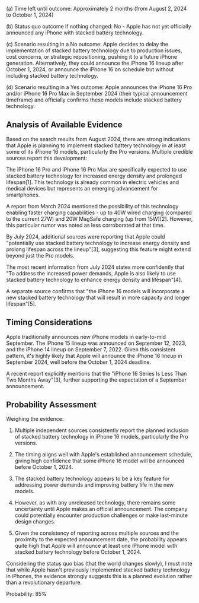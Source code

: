 (a) Time left until outcome: Approximately 2 months (from August 2, 2024 to October 1, 2024)

(b) Status quo outcome if nothing changed: No - Apple has not yet officially announced any iPhone with stacked battery technology.

(c) Scenario resulting in a No outcome: Apple decides to delay the implementation of stacked battery technology due to production issues, cost concerns, or strategic repositioning, pushing it to a future iPhone generation. Alternatively, they could announce the iPhone 16 lineup after October 1, 2024, or announce the iPhone 16 on schedule but without including stacked battery technology.

(d) Scenario resulting in a Yes outcome: Apple announces the iPhone 16 Pro and/or iPhone 16 Pro Max in September 2024 (their typical announcement timeframe) and officially confirms these models include stacked battery technology.

## Analysis of Available Evidence

Based on the search results from August 2024, there are strong indications that Apple is planning to implement stacked battery technology in at least some of its iPhone 16 models, particularly the Pro versions. Multiple credible sources report this development:

The iPhone 16 Pro and iPhone 16 Pro Max are specifically expected to use stacked battery technology for increased energy density and prolonged lifespan[1]. This technology is already common in electric vehicles and medical devices but represents an emerging advancement for smartphones.

A report from March 2024 mentioned the possibility of this technology enabling faster charging capabilities - up to 40W wired charging (compared to the current 27W) and 20W MagSafe charging (up from 15W)[2]. However, this particular rumor was noted as less corroborated at that time.

By July 2024, additional sources were reporting that Apple could "potentially use stacked battery technology to increase energy density and prolong lifespan across the lineup"[3], suggesting this feature might extend beyond just the Pro models.

The most recent information from July 2024 states more confidently that "To address the increased power demands, Apple is also likely to use stacked battery technology to enhance energy density and lifespan"[4].

A separate source confirms that "the iPhone 16 models will incorporate a new stacked battery technology that will result in more capacity and longer lifespan"[5].

## Timing Considerations

Apple traditionally announces new iPhone models in early-to-mid September. The iPhone 15 lineup was announced on September 12, 2023, and the iPhone 14 lineup on September 7, 2022. Given this consistent pattern, it's highly likely that Apple will announce the iPhone 16 lineup in September 2024, well before the October 1, 2024 deadline.

A recent report explicitly mentions that the "iPhone 16 Series Is Less Than Two Months Away"[3], further supporting the expectation of a September announcement.

## Probability Assessment

Weighing the evidence:

1. Multiple independent sources consistently report the planned inclusion of stacked battery technology in iPhone 16 models, particularly the Pro versions.

2. The timing aligns well with Apple's established announcement schedule, giving high confidence that some iPhone 16 model will be announced before October 1, 2024.

3. The stacked battery technology appears to be a key feature for addressing power demands and improving battery life in the new models.

4. However, as with any unreleased technology, there remains some uncertainty until Apple makes an official announcement. The company could potentially encounter production challenges or make last-minute design changes.

5. Given the consistency of reporting across multiple sources and the proximity to the expected announcement date, the probability appears quite high that Apple will announce at least one iPhone model with stacked battery technology before October 1, 2024.

Considering the status quo bias (that the world changes slowly), I must note that while Apple hasn't previously implemented stacked battery technology in iPhones, the evidence strongly suggests this is a planned evolution rather than a revolutionary departure.

Probability: 85%